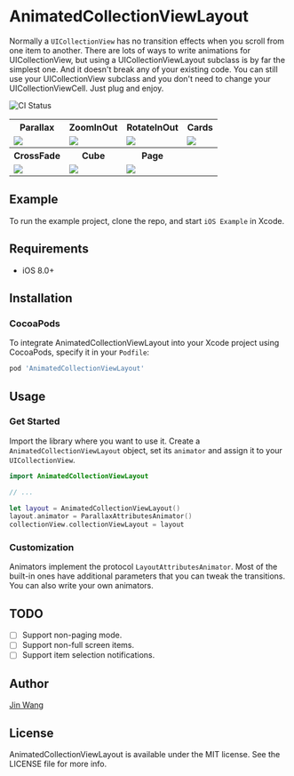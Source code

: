 # AnimatedCollectionViewLayout

Normally a `UICollectionView` has no transition effects when you scroll from one item to another. There are lots of ways to write animations for UICollectionView, but using a UICollectionViewLayout subclass is by far the simplest one. And it doesn't break any of your existing code. You can still use your UICollectionView subclass and you don't need to change your UICollectionViewCell. Just plug and enjoy.

![CI Status](https://travis-ci.org/KelvinJin/AnimatedCollectionViewLayout.svg?branch=master)

<table>
<tr>
<th>Parallax</th>
<th>ZoomInOut</th>
<th>RotateInOut</th>
<th>Cards</th>
</tr>
<tr>
<td><img src="http://i.imgur.com/v8JuRYj.gif"/></td>
<td><img src="http://i.imgur.com/lLooXQ7.gif"/></td>
<td><img src="http://i.imgur.com/lCNh5mg.gif"/></td>
<td><img src="http://i.imgur.com/joA1emB.gif"/></td>
</tr>
<tr>
<th>CrossFade</th>
<th>Cube</th>
<th>Page</th>
<th></th>
</tr>
<tr>
<td><img src="http://i.imgur.com/U1hOKYo.gif"/></td>
<td><img src="http://i.imgur.com/897mcdm.gif"/></td>
<td><img src="http://i.imgur.com/HRcvRIV.gif"/></td>
<td></td>
</tr>
</table>

## Example

To run the example project, clone the repo, and start `iOS Example` in Xcode.

## Requirements

- iOS 8.0+

## Installation

### CocoaPods

To integrate AnimatedCollectionViewLayout into your Xcode project using CocoaPods, specify it in your `Podfile`:

```ruby
pod 'AnimatedCollectionViewLayout'
```

## Usage

### Get Started

Import the library where you want to use it. Create a `AnimatedCollectionViewLayout` object, set its `animator` and assign it to your `UICollectionView`.

```swift
import AnimatedCollectionViewLayout

// ...

let layout = AnimatedCollectionViewLayout()
layout.animator = ParallaxAttributesAnimator()
collectionView.collectionViewLayout = layout
```

### Customization

Animators implement the protocol `LayoutAttributesAnimator`. Most of the built-in ones have additional parameters that you can tweak the transitions.
You can also write your own animators.

## TODO

- [ ] Support non-paging mode.
- [ ] Support non-full screen items.  
- [ ] Support item selection notifications.

## Author

[Jin Wang](https://twitter.com/jinw1990)


## License

AnimatedCollectionViewLayout is available under the MIT license. See the LICENSE file for more info.
